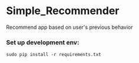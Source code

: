 # Simple_Recommender
Recommend app based on user's previous behavior

### Set up development env:
`sudo pip install -r requirements.txt`